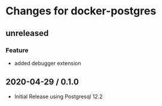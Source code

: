 # Changes for docker-postgres

## unreleased

### Feature

- added debugger extension

## 2020-04-29 / 0.1.0

- Initial Release using Postgresql 12.2

